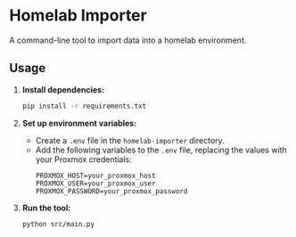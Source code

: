 # Homelab Importer

A command-line tool to import data into a homelab environment.

## Usage

1. **Install dependencies:**
   ```bash
   pip install -r requirements.txt
   ```

2. **Set up environment variables:**
   - Create a `.env` file in the `homelab-importer` directory.
   - Add the following variables to the `.env` file, replacing the values with your Proxmox credentials:
     ```
     PROXMOX_HOST=your_proxmox_host
     PROXMOX_USER=your_proxmox_user
     PROXMOX_PASSWORD=your_proxmox_password
     ```

3. **Run the tool:**
   ```bash
   python src/main.py
   ```
